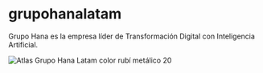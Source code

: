 # grupohanalatam
Grupo Hana es la empresa líder de Transformación Digital con Inteligencia Artificial.<br>

![Atlas Grupo Hana Latam color rubí metálico 20](https://github.com/user-attachments/assets/73830f93-efcd-4466-9746-8f7342820dbe)

